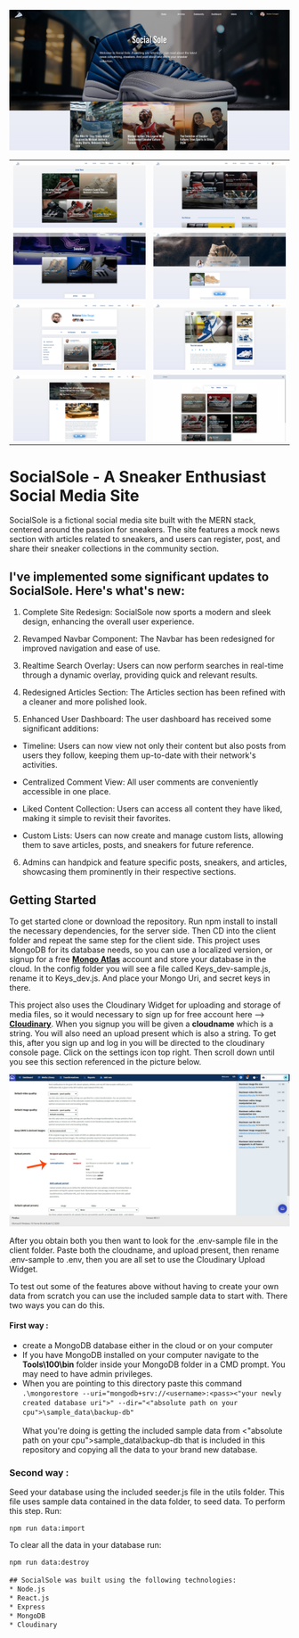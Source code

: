 ![Markdown Logo](/githubphotos/2023-update/HD/Home-pg-header.jpg)

<!-- Tables -->
|      |         |
| -------- | -------------- |
| ![Markdown Logo](/githubphotos/2023-update/HD/Front-latest-news.jpg)| ![Markdown Logo](/githubphotos/2023-update/HD/Article-section.jpg)|
| ![Markdown Logo](/githubphotos/2023-update/HD/Sneaker-pg.jpg)| ![Markdown Logo](/githubphotos/2023-update/HD/Sneaker-detail.jpg)|
| ![Markdown Logo](/githubphotos/2023-update/HD/Dashboard-pg-saved-content.jpg)| ![Markdown Logo](/githubphotos/2023-update/HD/Posts-detail.jpg)|
| ![Markdown Logo](/githubphotos/2023-update/HD/Article-detail.jpg)| ![Markdown Logo](/githubphotos/2023-update/HD/Search-results.jpg)|



# SocialSole - A Sneaker Enthusiast Social Media Site

SocialSole is a fictional social media site built with the MERN stack, centered around the passion for sneakers. The site features a mock news section with articles related to sneakers, and users can register, post, and share their sneaker collections in the community section.

## I've implemented some significant updates to SocialSole. Here's what's new:

1. Complete Site Redesign: SocialSole now sports a modern and sleek design, enhancing the overall user experience.

2. Revamped Navbar Component: The Navbar has been redesigned for improved navigation and ease of use.

3. Realtime Search Overlay: Users can now perform searches in real-time through a dynamic overlay, providing quick and relevant results.

4. Redesigned Articles Section: The Articles section has been refined with a cleaner and more polished look.

5. Enhanced User Dashboard: The user dashboard has received some significant additions:

  * Timeline: Users can now view not only their content but also posts from users they follow, keeping them up-to-date with their network's activities.

  * Centralized Comment View: All user comments are conveniently accessible in one place.

  * Liked Content Collection: Users can access all content they have liked, making it simple to revisit their favorites.

  * Custom Lists: Users can now create and manage custom lists, allowing them to save articles, posts, and sneakers for future reference.

  6. Admins can handpick and feature specific posts, sneakers, and articles, showcasing them prominently in their respective sections. 


## Getting Started

To get started clone or download the repository. Run npm install to install the necessary dependencies, for the server side. Then CD into the client folder and repeat the same step for the client side. This project uses MongoDB for its database needs, so you can use a localized version, or signup for a free **[Mongo Atlas](https://www.mongodb.com/ "MongoDB")** account and store your database in the cloud. In the config folder you will see a file called Keys_dev-sample.js, rename it to Keys_dev.js. And place your Mongo Uri, and secret keys in there.

This project also uses the Cloudinary Widget for uploading and storage of media files, so it would necessary to sign up for free account here --> **[Cloudinary](https://cloudinary.com/users/register/free/ "Cloudinary")**. When you signup you will be given a **cloudname** which is a string. You will also need an upload present which is also a string. To get this, after you sign up and log in you will be directed to the cloudinary console page. Click on the settings icon top right. Then scroll down until you see this section referenced in the picture
below.

![alt text](/githubphotos/cloudinary-console.jpg)

After you obtain both you then want to look for the .env-sample file in the client folder. Paste both the cloudname, and upload present, then rename .env-sample to .env, then you are all set to use the Cloudinary Upload Widget.

To test out some of the features above without having to create your own data from scratch you can use the included sample data to start with. There two ways you can do this.

#### First way :
* create a MongoDB database either in the cloud or on your computer
* If you have MongoDB installed on your computer navigate to the **Tools\100\bin** folder inside your MongoDB folder in a CMD prompt. You may need to have admin privileges.
* When you are pointing to this directory paste this command 
`.\mongorestore --uri="mongodb+srv://<username>:<pass><"your newly created database uri">" --dir="<"absolute path on your cpu">\sample_data\backup-db"`
<br><br>
What you're doing is getting the included sample data from <"absolute path on your cpu">sample_data\backup-db that is included in this repository and copying all the data to your brand new database.

### Second way :

Seed your database using the included seeder.js file in the utils folder. This file uses sample data contained in the data folder, to seed data. To perform this step. Run:

```
npm run data:import
```

To clear all the data in your database run: 

```
npm run data:destroy

## SocialSole was built using the following technologies:
* Node.js
* React.js
* Express
* MongoDB
* Cloudinary
